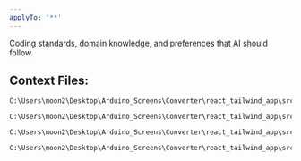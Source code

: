 ```yaml
---
applyTo: '**'
---
```

Coding standards, domain knowledge, and preferences that AI should follow.

## Context Files:
    C:\Users\moon2\Desktop\Arduino_Screens\Converter\react_tailwind_app\src\components\Oled128x64.jsx

    C:\Users\moon2\Desktop\Arduino_Screens\Converter\react_tailwind_app\src\components\OledFrame.jsx

    C:\Users\moon2\Desktop\Arduino_Screens\Converter\react_tailwind_app\src\components\StampPicker.jsx

    C:\Users\moon2\Desktop\Arduino_Screens\Converter\react_tailwind_app\src\components\OledPage.jsx

    